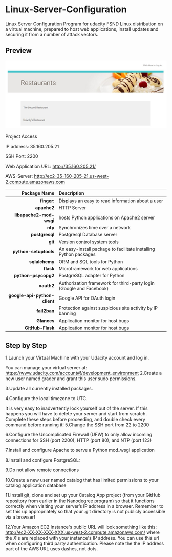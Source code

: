 # Linux-Server-Configuration
Linux Server Configuration Program for udacity FSND
Linux distribution on a virtual machine, prepared to host web applications, install updates and securing it from a number of attack vectors.
## Preview

![index](index.jpg)


Project Access

IP address: 35.160.205.21

SSH Port: 2200

Web Application URL: http://35.160.205.21/

AWS-Server: http://ec2-35-160-205-21.us-west-2.compute.amazonaws.com


  Package Name | Description
  --------------: | :------------
  **finger:** | Displays an easy to read information about a user
  **apache2** | HTTP Server
  **libapache2-mod-wsgi** | hosts Python applications on Apache2 server
  **ntp** | Synchronizes time over a network
  **postgresql** | Postgresql Database server
  **git** | Version control system tools
  **python-setuptools** | An easy-install package to facilitate installing Python packages
  **sqlalchemy** | ORM and SQL tools for Python
  **flask** | Microframework for web applications
  **python-psycopg2** | PostgreSQL adapter for Python
  **oauth2** | Authorization framework for third-party login (Google and Facebook)
  **google-api-python-client** | Google API for OAuth login
  **fail2ban** | Protection against suspicious site activity by IP banning
  **Glances** | Application monitor for host bugs
  **GitHub-Flask** | Application monitor for host bugs






## Step by Step
  1.Launch your Virtual Machine with your Udacity account and log in. 

  You can manage your virtual server at: https://www.udacity.com/account#!/development_environment
  2.Create a new user named grader and grant this user sudo permissions.

  3.Update all currently installed packages.

  4.Configure the local timezone to UTC.

  It is very easy to inadvertently lock yourself out of the server. If this happens you will have to delete your server and start from scratch. Complete these steps before proceeding, and double check every command before running it!
  5.Change the SSH port from 22 to 2200

  6.Configure the Uncomplicated Firewall (UFW) to only allow incoming connections for SSH (port 2200), HTTP (port 80), and NTP (port 123)

  7.Install and configure Apache to serve a Python mod_wsgi application

  8.Install and configure PostgreSQL:

  9.Do not allow remote connections

  10.Create a new user named catalog that has limited permissions to your catalog application database

  11.Install git, clone and set up your Catalog App project (from your GitHub repository from earlier in the Nanodegree program) so that 
  it functions correctly when visiting your server’s IP address in a browser. Remember to set this up appropriately so that your .git 
  directory is not publicly accessible via a browser!

  12.Your Amazon EC2 Instance's public URL will look something like this: http://ec2-XX-XX-XXX-XXX.us-west-2.compute.amazonaws.com/ where the X's are replaced with your instance's IP address. You can use this url when configuring third party authentication. Please note the the IP address part of the AWS URL uses dashes, not dots.
